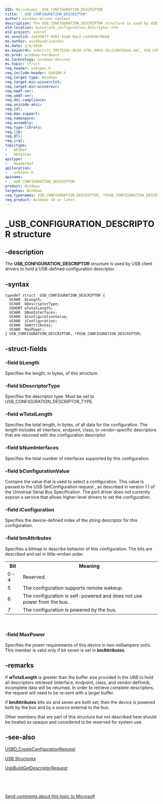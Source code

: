 ```yaml
---
UID: NS:usbspec._USB_CONFIGURATION_DESCRIPTOR
title: "_USB_CONFIGURATION_DESCRIPTOR"
author: windows-driver-content
description: The USB_CONFIGURATION_DESCRIPTOR structure is used by USB client drivers to hold a USB-defined configuration descriptor.
old-location: buses\usb_configuration_descriptor.htm
old-project: usbref
ms.assetid: 2a9398f7-4d01-42a6-9ac2-ca105db76bb8
ms.author: windowsdriverdev
ms.date: 2/8/2018
ms.keywords: usbstrct_f057519c-8b38-479c-9065-16c2106550aa.xml, USB_CONFIGURATION_DESCRIPTOR, buses.usb_configuration_descriptor, PUSB_CONFIGURATION_DESCRIPTOR structure pointer [Buses], PUSB_CONFIGURATION_DESCRIPTOR, _USB_CONFIGURATION_DESCRIPTOR, USB_CONFIGURATION_DESCRIPTOR structure [Buses], usbspec/PUSB_CONFIGURATION_DESCRIPTOR, usbspec/USB_CONFIGURATION_DESCRIPTOR, *PUSB_CONFIGURATION_DESCRIPTOR
ms.prod: windows-hardware
ms.technology: windows-devices
ms.topic: struct
req.header: usbspec.h
req.include-header: Usb100.h
req.target-type: Windows
req.target-min-winverclnt: 
req.target-min-winversvr: 
req.kmdf-ver: 
req.umdf-ver: 
req.ddi-compliance: 
req.unicode-ansi: 
req.idl: 
req.max-support: 
req.namespace: 
req.assembly: 
req.type-library: 
req.lib: 
req.dll: 
req.irql: 
topictype:
-	APIRef
-	kbSyntax
apitype:
-	HeaderDef
apilocation:
-	usbspec.h
apiname:
-	USB_CONFIGURATION_DESCRIPTOR
product: Windows
targetos: Windows
req.typenames: USB_CONFIGURATION_DESCRIPTOR, *PUSB_CONFIGURATION_DESCRIPTOR
req.product: Windows 10 or later.
---
```


# _USB_CONFIGURATION_DESCRIPTOR structure


## -description


The  <b>USB_CONFIGURATION_DESCRIPTOR</b> structure is used by USB client drivers to hold a USB-defined configuration descriptor.


## -syntax


````
typedef struct _USB_CONFIGURATION_DESCRIPTOR {
  UCHAR  bLength;
  UCHAR  bDescriptorType;
  USHORT wTotalLength;
  UCHAR  bNumInterfaces;
  UCHAR  bConfigurationValue;
  UCHAR  iConfiguration;
  UCHAR  bmAttributes;
  UCHAR  MaxPower;
} USB_CONFIGURATION_DESCRIPTOR, *PUSB_CONFIGURATION_DESCRIPTOR;
````


## -struct-fields




### -field bLength

Specifies the length, in bytes, of this structure.


### -field bDescriptorType

Specifies the descriptor type. Must be set to USB_CONFIGURATION_DESCRIPTOR_TYPE.


### -field wTotalLength

Specifies the total length, in bytes, of all data for the configuration. The length includes all interface, endpoint, class, or vendor-specific descriptors that are returned with the configuration descriptor.


### -field bNumInterfaces

Specifies the total number of interfaces supported by this configuration.


### -field bConfigurationValue

Contains the value that is used to select a configuration. This value is passed to the USB SetConfiguration request , as described in version 1.1 of the Universal Serial Bus Specification. The port driver does not currently expose a service that allows higher-level drivers to set the configuration. 


### -field iConfiguration

Specifies the device-defined index of the string descriptor for this configuration.


### -field bmAttributes

Specifies a bitmap to describe behavior of this configuration. The bits are described and set in little-endian order.

<table>
<tr>
<th>Bit</th>
<th>Meaning</th>
</tr>
<tr>
<td>
0 - 4

</td>
<td>
Reserved.

</td>
</tr>
<tr>
<td>
5

</td>
<td>
The configuration supports remote wakeup.

</td>
</tr>
<tr>
<td>
6

</td>
<td>
The configuration is self-powered and does not use power from the bus.

</td>
</tr>
<tr>
<td>
7

</td>
<td>
The configuration is powered by the bus.

</td>
</tr>
</table>
 


### -field MaxPower

Specifies the power requirements of this device in two-milliampere units. This member is valid only if bit seven is set in <b>bmAttributes</b>.


## -remarks



If <b>wTotalLength</b> is greater than the buffer size provided in the URB to hold all descriptors retrieved (interface, endpoint, class, and vendor-defined), incomplete data will be returned. In order to retrieve complete descriptors, the request will need to be re-sent with a larger buffer.

If <b>bmAttributes</b> bits six and seven are both set, then the device is powered both by the bus and by a source external to the bus.

Other members that are part of this structure but not described here should be treated as opaque and considered to be reserved for system use.




## -see-also

<a href="..\usbdlib\nf-usbdlib-usbd_createconfigurationrequest.md">USBD_CreateConfigurationRequest</a>



<a href="https://msdn.microsoft.com/library/windows/hardware/ff540160">USB Structures</a>



<a href="https://msdn.microsoft.com/library/windows/hardware/ff538943">UsbBuildGetDescriptorRequest</a>



 

 

<a href="mailto:wsddocfb@microsoft.com?subject=Documentation%20feedback [usbref\buses]:%20USB_CONFIGURATION_DESCRIPTOR structure%20 RELEASE:%20(2/8/2018)&amp;body=%0A%0APRIVACY STATEMENT%0A%0AWe use your feedback to improve the documentation. We don't use your email address for any other purpose, and we'll remove your email address from our system after the issue that you're reporting is fixed. While we're working to fix this issue, we might send you an email message to ask for more info. Later, we might also send you an email message to let you know that we've addressed your feedback.%0A%0AFor more info about Microsoft's privacy policy, see http://privacy.microsoft.com/en-us/default.aspx." title="Send comments about this topic to Microsoft">Send comments about this topic to Microsoft</a>

